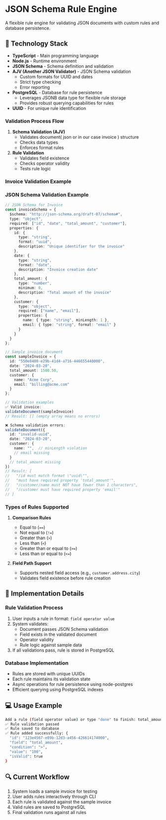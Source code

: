 # JSON Schema Rule Engine

A flexible rule engine for validating JSON documents with custom rules and database persistence.

## 🚀 Technology Stack

- **TypeScript** - Main programming language
- **Node.js** - Runtime environment
- **JSON Schema** - Schema definition and validation
- **AJV (Another JSON Validator)** - JSON Schema validation
  - Custom formats for UUID and dates
  - Strict type checking
  - Error reporting
- **PostgreSQL** - Database for rule persistence
  - Leverages JSONB data type for flexible rule storage
  - Provides robust querying capabilities for rules
- **UUID** - For unique rule identification


### Validation Process Flow
1. **Schema Validation (AJV)**
   - Validates document( json or in our case invoice ) structure
   - Checks data types
   - Enforces format rules
2. **Rule Validation**
   - Validates field existence
   - Checks operator validity
   - Tests rule logic

### Invoice Validation Example

### JSON Schema Validation Example

```typescript
// JSON Schema for Invoice
const invoiceSchema = {
  $schema: "http://json-schema.org/draft-07/schema#",
  type: "object",
  required: ["id", "date", "total_amount", "customer"],
  properties: {
    id: {
      type: "string",
      format: "uuid",
      description: "Unique identifier for the invoice"
    },
    date: {
      type: "string",
      format: "date",
      description: "Invoice creation date"
    },
    total_amount: {
      type: "number",
      minimum: 0,
      description: "Total amount of the invoice"
    },
    customer: {
      type: "object",
      required: ["name", "email"],
      properties: {
        name: { type: "string", minLength: 1 },
        email: { type: "string", format: "email" }
      }
    }
  }
};

// Sample invoice document
const sampleInvoice = {
  id: "550e8400-e29b-41d4-a716-446655440000",
  date: "2024-03-20",
  total_amount: 1500.50,
  customer: {
    name: "Acme Corp",
    email: "billing@acme.com"
  }
};

// Validation examples
✅ Valid invoice:
validateDocument(sampleInvoice)
// Result: [] (empty array means no errors)

❌ Schema validation errors:
validateDocument({
  id: "invalid-uuid",
  date: "2024-03-20",
  customer: {
    name: "",  // minLength violation
    // email missing
  }
  // total_amount missing
})
// Result: [
//   "/id must match format \"uuid\"",
//   "must have required property 'total_amount'",
//   "/customer/name must NOT have fewer than 1 characters",
//   "/customer must have required property 'email'"
// ]
```

### Types of Rules Supported

1. **Comparison Rules**
   - Equal to (`==`)
   - Not equal to (`!=`)
   - Greater than (`>`)
   - Less than (`<`)
   - Greater than or equal to (`>=`)
   - Less than or equal to (`<=`)

2. **Field Path Support**
   - Supports nested field access (e.g., `customer.address.city`)
   - Validates field existence before rule creation
## 🔧 Implementation Details

### Rule Validation Process
1. User inputs a rule in format: `field operator value`
2. System validates:
   - Document passes JSON Schema validation
   - Field exists in the validated document
   - Operator validity
   - Rule logic against sample data
3. If all validations pass, rule is stored in PostgreSQL

### Database Implementation
- Rules are stored with unique UUIDs
- Each rule maintains its validation state
- Async operations for rule persistence using node-postgres
- Efficient querying using PostgreSQL indexes

## 💻 Usage Example

```bash
Add a rule (field operator value) or type "done" to finish: total_amount > 100
✅ Rule validation passed
✅ Rule saved to database
✅ Rule added successfully: {
  "id": "123e4567-e89b-12d3-a456-426614174000",
  "field": "total_amount",
  "condition": ">",
  "value": "100",
  "isValid": true
}
```

## 🔍 Current Workflow

1. System loads a sample invoice for testing
2. User adds rules interactively through CLI
3. Each rule is validated against the sample invoice
4. Valid rules are saved to PostgreSQL
5. Final validation runs against all rules
